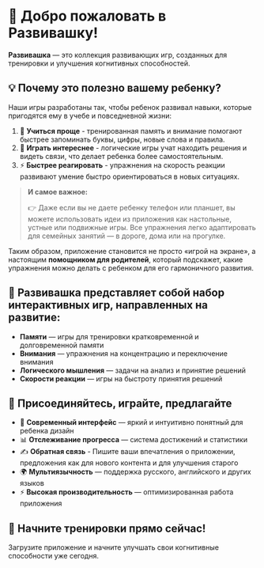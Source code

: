 # 🧠 Добро пожаловать в Развивашку!

**Развивашка** — это коллекция развивающих игр, созданных для тренировки и улучшения когнитивных способностей.

## 💡 Почему это полезно вашему ребенку?

Наши игры разработаны так, чтобы ребенок развивал навыки, которые пригодятся ему в учебе и повседневной жизни:

1. 📖 **Учиться проще** - тренированная память и внимание помогают быстрее запоминать буквы, цифры, новые слова и правила.
2. 🎲 **Играть интереснее** - логические игры учат находить решения и видеть связи, что делает ребенка более самостоятельным.
3. ⚡️ **Быстрее реагировать** - упражнения на скорость реакции развивают умение быстро ориентироваться в новых ситуациях.

> **И самое важное:** 
> 
> 👉 Даже если вы не даете ребенку телефон или планшет, вы можете использовать идеи из приложения как настольные, устные или подвижные игры. Все упражнения легко адаптировать для семейных занятий — в дороге, дома или на прогулке.

Таким образом, приложение становится не просто «игрой на экране», а настоящим **помощником для родителей**, который подскажет, какие упражнения можно делать с ребенком для его гармоничного развития.

## 🎲 Развивашка представляет собой набор интерактивных игр, направленных на развитие:

- **Памяти** — игры для тренировки кратковременной и долговременной памяти
- **Внимания** — упражнения на концентрацию и переключение внимания  
- **Логического мышления** — задачи на анализ и принятие решений
- **Скорости реакции** — игры на быстроту принятия решений

## 🌟 Присоединяйтесь, играйте, предлагайте

- 🎨 **Современный интерфейс** — яркий и интуитивно понятный для ребенка дизайн
- 📊 **Отслеживание прогресса** — система достижений и статистики
- ✍️ **Обратная связь** - Пишите ваши впечатления о приложении, предложения как для нового контента и для улучшения старого
- 🌍 **Мультиязычность** — поддержка русского, английского и других языков
- ⚡️ **Высокая производительность** — оптимизированная работа приложения

## 🚀 Начните тренировки прямо сейчас!

Загрузите приложение и начните улучшать свои когнитивные способности уже сегодня.
